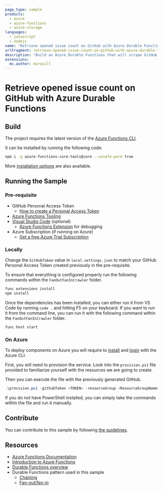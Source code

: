 ```yaml
---
page_type: sample
products:
  - azure
  - azure-functions
  - azure-storage
languages:
  - javascript
  - nodejs
name: "Retrieve opened issue count on GitHub with Azure Durable Functions (Node)"
urlFragment: retrieve-opened-issue-count-on-github-with-azure-durable-functions
description: "Build an Azure Durable Functions that will scrape GitHub for opened issues and store them on Azure Storage."
extensions:
  ms.author: marouill
---
```


# Retrieve opened issue count on GitHub with Azure Durable Functions

## Build

The project requires the latest version of the [Azure Functions CLI](https://github.com/Azure/azure-functions-core-tools).

It can be installed by running the following code:

```bash
npm i -g azure-functions-core-tools@core --unsafe-perm true
```

More [installation options](https://docs.microsoft.com/en-us/azure/azure-functions/functions-run-local?WT.mc_id=durablejs-sample-marouill) are also available.

## Running the Sample

### Pre-requisite

- GitHub Personal Access Token
  - [How to create a Personal Access Token](https://help.github.com/articles/creating-a-personal-access-token-for-the-command-line/)
- [Azure Functions Tooling](https://docs.microsoft.com/en-us/azure/azure-functions/functions-run-local?WT.mc_id=durablejs-sample-marouill)
- [Visual Studio Code](https://code.visualstudio.com/download?WT.mc_id=durablejs-sample-marouill) (optional)
  - [Azure Functions Extension](https://marketplace.visualstudio.com/items?itemName=ms-azuretools.vscode-azurefunctions) for debugging
- Azure Subscription (if running on Azure)
  - [Get a free Azure Trial Subscription](https://azure.microsoft.com/free/?WT.mc_id=durablejs-sample-marouill)

### Locally

Change the `GitHubToken` value in `local.settings.json` to match your GitHub Personal Access Token created previously in the pre-requisite.

To ensure that everything is configured properly run the following commands within the `FanOutFanInCrawler` folder.

```bash
func extensions install
npm install
```

Once the dependencies has been installed, you can either run it from VS Code by running `code .` and hitting F5 on your keyboard. If you want to run it from the command line, you can run it with the following command within the `FanOutFanInCrawler` folder.

```bash
func host start
```

### On Azure

To deploy components on Azure you will require to [install](https://docs.microsoft.com/cli/azure/install-azure-cli?view=azure-cli-latest&WT.mc_id=durablejs-sample-marouill) and [login](https://docs.microsoft.com/cli/azure/authenticate-azure-cli?view=azure-cli-latest&WT.mc_id=durablejs-sample-marouill) with the Azure CLI.

First, you will need to provision the service. Look into the `provision.ps1` file provided to familiarize yourself with the resources we are going to create.

Then you can execute the file with the previously generated GitHub.

```powershell
.\provision.ps1 -githubToken <TOKEN> -resourceGroup <ResourceGroupName> -storageName <StorageAccountName> -functionName <FunctionName>
```

If you do not have PowerShell installed, you can simply take the commands within the file and run it manually.

## Contribute

You can contribute to this sample by following [the guidelines](/CONTRIBUTE.md).

## Resources

- [Azure Functions Documentation](https://docs.microsoft.com/azure/azure-functions/?WT.mc_id=durablejs-sample-marouill)
- [Introduction to Azure Functions](https://docs.microsoft.com/azure/azure-functions/functions-overview?WT.mc_id=durablejs-sample-marouill)
- [Durable Functions overview](https://docs.microsoft.com/azure/azure-functions/durable-functions-overview?WT.mc_id=durablejs-sample-marouill)
- Durable Functions pattern used in this sample
  - [Chaining](https://docs.microsoft.com/azure/azure-functions/durable-functions-sequence?WT.mc_id=durablejs-sample-marouill)
  - [Fan-out/fan-in](https://docs.microsoft.com/azure/azure-functions/durable-functions-cloud-backup?WT.mc_id=durablejs-sample-marouill)
